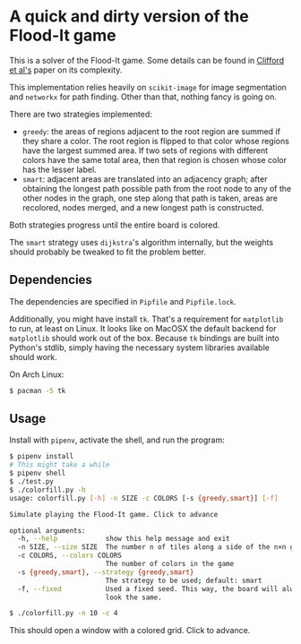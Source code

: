 # A quick and dirty version of the Flood-It game

This is a solver of the Flood-It game. Some details can be found in [Clifford et al's] paper on its complexity.

This implementation relies heavily on `scikit-image` for image
segmentation and `networkx` for path finding. Other than that, nothing
fancy is going on.

There are two strategies implemented:

+ `greedy`: the areas of regions adjacent to the root region are summed if they
  share a color. The root region is flipped to that color whose regions have
  the largest summed area. If two sets of regions with different colors have
  the same total area, then that region is chosen whose color has the lesser
  label.
+ `smart`: adjacent areas are translated into an adjacency graph; after
  obtaining the longest path possible path from the root node to any of the
  other nodes in the graph, one step along that path is taken, areas are
  recolored, nodes merged, and a new longest path is constructed.

Both strategies progress until the entire board is colored.

The `smart` strategy uses `dijkstra`'s algorithm internally, but the weights
should probably be tweaked to fit the problem better.

[Clifford et al's]: https://arxiv.org/pdf/1001.4420.pdf

## Dependencies

The dependencies are specified in `Pipfile` and `Pipfile.lock`.

Additionally, you might have install `tk`. That's a requirement for
`matplotlib` to run, at least on Linux. It looks like on MacOSX the default
backend for `matplotlib` should work out of the box. Because `tk` bindings
are built into Python's stdlib, simply having the necessary system libraries
available should work.

On Arch Linux:

```bash
$ pacman -S tk
```

## Usage

Install with `pipenv`, activate the shell, and run the program:

```bash
$ pipenv install
# This might take a while
$ pipenv shell
$ ./test.py
$ ./colorfill.py -h
usage: colorfill.py [-h] -n SIZE -c COLORS [-s {greedy,smart}] [-f]

Simulate playing the Flood-It game. Click to advance

optional arguments:
  -h, --help            show this help message and exit
  -n SIZE, --size SIZE  The number n of tiles along a side of the n×n grid.
  -c COLORS, --colors COLORS
                        The number of colors in the game
  -s {greedy,smart}, --strategy {greedy,smart}
                        The strategy to be used; default: smart
  -f, --fixed           Used a fixed seed. This way, the board will always
                        look the same.

$ ./colorfill.py -n 10 -c 4
```

This should open a window with a colored grid. Click to advance.
